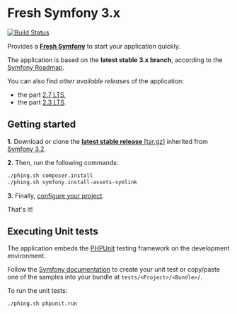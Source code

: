 Fresh Symfony 3.x
=================
[![Build Status](https://travis-ci.org/kmelia/fresh-symfony.svg?branch=master)](https://travis-ci.org/kmelia/fresh-symfony/branches)

Provides a [**Fresh Symfony**][1] to start your application quickly.

The application is based on the **latest stable 3.x branch**, according to the [Symfony Roadmap][4].

You can also find *other available releases* of the application:

 * the part [2.7 LTS][9],
 * the part [2.3 LTS][8].

Getting started
---------------
**1.** Download or clone the [**latest stable release** [tar.gz]][2] inherited from [Symfony 3.2][3].

**2.** Then, run the following commands:
```bash
./phing.sh composer.install
./phing.sh symfony.install-assets-symlink
```

**3.** Finally, [configure your project][7].

That's it!

Executing Unit tests
--------------------

The application embeds the [PHPUnit][5] testing framework on the development environment.

Follow the [Symfony documentation][6] to create your unit test or copy/paste one of the samples into your bundle at `tests/<Project>/<Bundle>/`.

To run the unit tests:
```bash
./phing.sh phpunit.run
```


  [1]: https://bitbucket.org/kmelia/fresh-symfony "Fresh Symfony"
  [2]: https://bitbucket.org/kmelia/fresh-symfony/get/master.tar.gz "Latest stable release of Fresh Symfony"
  [3]: https://github.com/symfony/symfony-standard/tree/3.2 "The Symfony Standard Edition 3.2 release"
  [4]: https://symfony.com/roadmap "Symfony roadmap"
  [5]: https://phpunit.de/manual/current/en/ "The PHPUnit stable release"
  [6]: https://symfony.com/doc/current/book/testing.html "Symfony documentation"
  [7]: https://bitbucket.org/kmelia/fresh-symfony/src/master/CONFIGURE.md "Fresh Symfony documentation"
  [8]: https://bitbucket.org/kmelia/fresh-symfony/src/release/2.3_LTS/README.md "Fresh Symfony 2.3 LTS"
  [9]: https://bitbucket.org/kmelia/fresh-symfony/src/release/2.7_LTS/README.md "Fresh Symfony 2.7 LTS"

